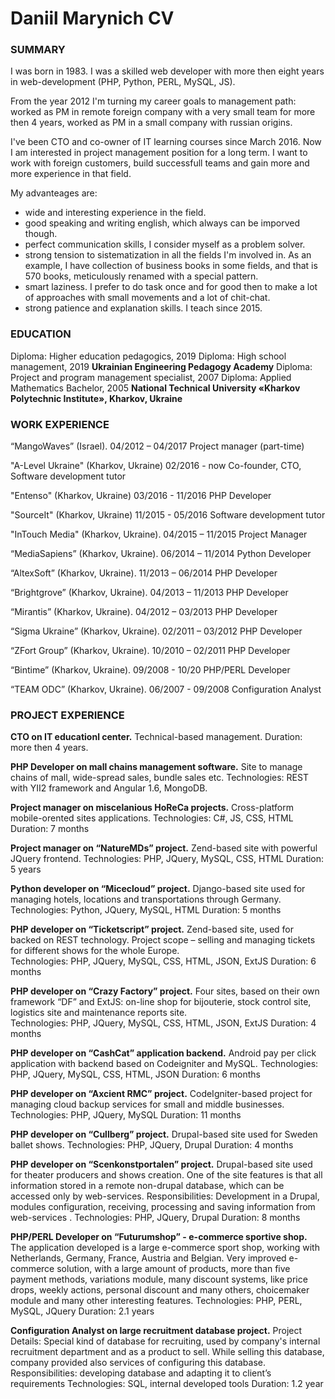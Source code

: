 # Daniil Marynich CV

### SUMMARY
I was born in 1983.
I was a skilled web developer with more then eight years in web-development (PHP, Python, PERL, MySQL, JS).

From the year 2012 I'm turning my career goals to management path: worked as PM in remote foreign company with a very small team for more then 4 years, worked as PM in a small company with russian origins.

I've been CTO and co-owner of IT learning courses since March 2016.
Now I am interested in project management position for a long term. I want to work with foreign customers, build successfull teams and gain more and more experience in that field.

My advanteages are:

- wide and interesting experience in the field.
- good speaking and writing english, which always can be imporved though.
- perfect communication skills, I consider myself as a problem solver.
- strong tension to sistematization in all the fields I'm involved in. As an example, I have collection of business books in some fields, and that is 570 books, meticulously renamed with a special pattern.
- smart laziness. I prefer to do task once and for good then to make a lot of approaches with small movements and a lot of chit-chat.
- strong patience and explanation skills. I teach since 2015.

### EDUCATION

Diploma: Higher education pedagogics, 2019
Diploma: High school management, 2019
**Ukrainian Engineering Pedagogy Academy**
Diploma: Project and program management specialist, 2007
Diploma: Applied Mathematics Bachelor, 2005
**National Technical University «Kharkov Polytechnic Institute», Kharkov, Ukraine**


### WORK EXPERIENCE
“MangoWaves” (Israel). 04/2012 – 04/2017
Project manager (part-time)

"A-Level Ukraine" (Kharkov, Ukraine) 02/2016 - now
Co-founder, CTO, Software development tutor

"Entenso" (Kharkov, Ukraine) 03/2016 - 11/2016
PHP Developer

"SourceIt" (Kharkov, Ukraine) 11/2015 - 05/2016
Software development tutor

"InTouch Media" (Kharkov, Ukraine). 04/2015 – 11/2015
Project Manager

“MediaSapiens” (Kharkov, Ukraine). 06/2014 – 11/2014
Python Developer

“AltexSoft” (Kharkov, Ukraine). 11/2013 – 06/2014
PHP Developer

“Brightgrove” (Kharkov, Ukraine). 04/2013 – 11/2013
PHP Developer

“Mirantis” (Kharkov, Ukraine). 04/2012 – 03/2013
PHP Developer

“Sigma Ukraine” (Kharkov, Ukraine). 02/2011 – 03/2012
PHP Developer

“ZFort Group” (Kharkov, Ukraine). 10/2010 – 02/2011
PHP Developer

“Bintime” (Kharkov, Ukraine). 09/2008 - 10/20
PHP/PERL Developer

“TEAM ODC” (Kharkov, Ukraine). 06/2007 - 09/2008
Configuration Analyst

### PROJECT EXPERIENCE 

**CTO on IT educationl center.**
Technical-based management.
Duration: more then 4 years.

**PHP Developer on mall chains management software.**
Site to manage chains of mall, wide-spread sales, bundle sales etc.
Technologies: REST with YII2 framework and Angular 1.6, MongoDB.

**Project manager on miscelanious HoReCa projects.**
Cross-platform mobile-orented sites applications.
Technologies: C#, JS, CSS, HTML
Duration: 7 months

**Project manager on “NatureMDs” project.**
Zend-based site with powerful JQuery frontend. 
Technologies: PHP, JQuery, MySQL, CSS, HTML
Duration: 5 years

**Python developer on “Micecloud” project.**
Django-based site used for managing hotels, locations and transportations through Germany.  
Technologies: Python, JQuery, MySQL, HTML
Duration: 5 months

**PHP developer on “Ticketscript” project.**
Zend-based site, used for backed on REST technology. Project scope – selling and managing tickets for different shows for the whole Europe.  
Technologies: PHP, JQuery, MySQL, CSS, HTML, JSON, ExtJS
Duration: 6 months

**PHP developer on “Crazy Factory” project.**
Four sites, based on their own framework “DF” and ExtJS: on-line shop for bijouterie, stock control site, logistics site and maintenance reports site.  
Technologies: PHP, JQuery, MySQL, CSS, HTML, JSON, ExtJS
Duration: 4 months

**PHP developer on “CashCat” application backend.**
Android pay per click application with backend based on Codeigniter and MySQL.
Technologies: PHP, JQuery, MySQL, CSS, HTML, JSON
Duration: 6 months

**PHP developer on “Axcient RMC” project.**
CodeIgniter-based project for managing cloud backup services for small and middle businesses.
Technologies: PHP, JQuery, MySQL
Duration: 11 months

**PHP developer on “Cullberg” project.**
Drupal-based site used for Sweden ballet shows.
Technologies: PHP, JQuery, Drupal
Duration: 4 months

**PHP developer on “Scenkonstportalen” project.**
Drupal-based site used for theater producers and shows creation. One of the site features is that all information stored in a remote non-drupal database, which can be accessed only by web-services.
Responsibilities: Development in a Drupal, modules configuration, receiving, processing and saving information from web-services .
Technologies: PHP, JQuery, Drupal
Duration: 8 months

**PHP/PERL Developer on “Futurumshop” - e-commerce sportive shop.**
The application developed is a large e-commerce sport shop, working with Netherlands, Germany, France, Austria and Belgian. Very improved e-commerce solution, with a large amount of products, more than five payment methods, variations module, many discount systems, like price drops, weekly actions, personal discount and many others, choicemaker module and many other interesting features.
Technologies: PHP, PERL, MySQL, JQuery
Duration: 2.1 years

**Configuration Analyst on large recruitment database project.**
Project Details: Special kind of database for recruiting, used by company's internal recruitment department and as a product to sell. While selling this database, company provided also services of configuring this database.
Responsibilities: developing database and adapting it to client’s requirements
Technologies: SQL, internal developed tools
Duration: 1.2 year